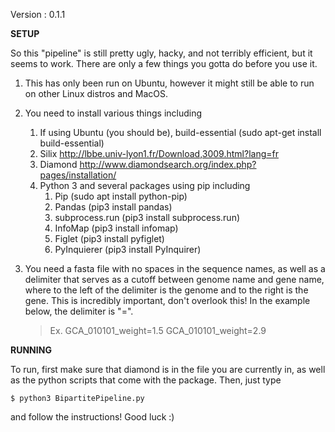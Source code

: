 Version : 0.1.1


**SETUP**

So this "pipeline" is still pretty ugly, hacky, and not terribly efficient, but it seems to work. There are only a few things you gotta do before you use it.

1. This has only been run on Ubuntu, however it might still be able to run on other Linux distros and MacOS.

2. You need to install various things including
  	1. If using Ubuntu (you should be), build-essential (sudo apt-get install build-essential)
  	2. Silix http://lbbe.univ-lyon1.fr/Download,3009.html?lang=fr
  	3. Diamond http://www.diamondsearch.org/index.php?pages/installation/
  	4. Python 3 and several packages using pip including
		1. Pip (sudo apt install python-pip)
		2. Pandas (pip3 install pandas)
		3. subprocess.run (pip3 install subprocess.run)
		4. InfoMap (pip3 install infomap)
		5. Figlet (pip3 install pyfiglet)
		6. PyInquierer (pip3 install PyInquirer)

3. You need a fasta file with no spaces in the sequence names, as well as a delimiter that serves as a cutoff between genome name and gene name, where to the left of the delimiter is the genome and to the right is the gene. This is incredibly important, don't overlook this! In the example below, the delimiter is "=".

	> Ex. GCA_010101_weight=1.5
	>     	GCA_010101_weight=2.9


**RUNNING**

To run, first make sure that diamond is in the file you are currently in, as well as the python scripts that come with the package. Then, just type

```$ python3 BipartitePipeline.py```

and follow the instructions! Good luck :)
